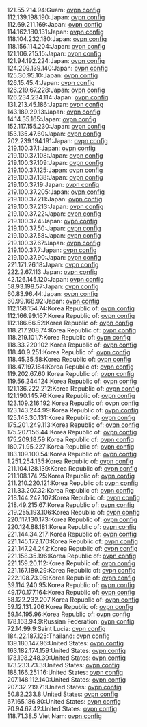 121.55.214.94:Guam: [ovpn config](vpn/121_55_214_94.ovpn)  
112.139.198.190:Japan: [ovpn config](vpn/112_139_198_190.ovpn)  
112.69.211.169:Japan: [ovpn config](vpn/112_69_211_169.ovpn)  
114.162.180.131:Japan: [ovpn config](vpn/114_162_180_131.ovpn)  
118.104.232.180:Japan: [ovpn config](vpn/118_104_232_180.ovpn)  
118.156.114.204:Japan: [ovpn config](vpn/118_156_114_204.ovpn)  
121.106.215.15:Japan: [ovpn config](vpn/121_106_215_15.ovpn)  
121.94.192.224:Japan: [ovpn config](vpn/121_94_192_224.ovpn)  
124.209.139.140:Japan: [ovpn config](vpn/124_209_139_140.ovpn)  
125.30.95.10:Japan: [ovpn config](vpn/125_30_95_10.ovpn)  
126.15.45.4:Japan: [ovpn config](vpn/126_15_45_4.ovpn)  
126.219.67.228:Japan: [ovpn config](vpn/126_219_67_228.ovpn)  
126.234.234.114:Japan: [ovpn config](vpn/126_234_234_114.ovpn)  
131.213.45.186:Japan: [ovpn config](vpn/131_213_45_186.ovpn)  
143.189.29.13:Japan: [ovpn config](vpn/143_189_29_13.ovpn)  
14.14.35.165:Japan: [ovpn config](vpn/14_14_35_165.ovpn)  
152.117.155.230:Japan: [ovpn config](vpn/152_117_155_230.ovpn)  
153.135.47.60:Japan: [ovpn config](vpn/153_135_47_60.ovpn)  
202.239.194.191:Japan: [ovpn config](vpn/202_239_194_191.ovpn)  
219.100.37.1:Japan: [ovpn config](vpn/219_100_37_1.ovpn)  
219.100.37.108:Japan: [ovpn config](vpn/219_100_37_108.ovpn)  
219.100.37.109:Japan: [ovpn config](vpn/219_100_37_109.ovpn)  
219.100.37.125:Japan: [ovpn config](vpn/219_100_37_125.ovpn)  
219.100.37.138:Japan: [ovpn config](vpn/219_100_37_138.ovpn)  
219.100.37.19:Japan: [ovpn config](vpn/219_100_37_19.ovpn)  
219.100.37.205:Japan: [ovpn config](vpn/219_100_37_205.ovpn)  
219.100.37.211:Japan: [ovpn config](vpn/219_100_37_211.ovpn)  
219.100.37.213:Japan: [ovpn config](vpn/219_100_37_213.ovpn)  
219.100.37.22:Japan: [ovpn config](vpn/219_100_37_22.ovpn)  
219.100.37.4:Japan: [ovpn config](vpn/219_100_37_4.ovpn)  
219.100.37.50:Japan: [ovpn config](vpn/219_100_37_50.ovpn)  
219.100.37.58:Japan: [ovpn config](vpn/219_100_37_58.ovpn)  
219.100.37.67:Japan: [ovpn config](vpn/219_100_37_67.ovpn)  
219.100.37.7:Japan: [ovpn config](vpn/219_100_37_7.ovpn)  
219.100.37.90:Japan: [ovpn config](vpn/219_100_37_90.ovpn)  
221.171.26.18:Japan: [ovpn config](vpn/221_171_26_18.ovpn)  
222.2.67.113:Japan: [ovpn config](vpn/222_2_67_113.ovpn)  
42.126.145.120:Japan: [ovpn config](vpn/42_126_145_120.ovpn)  
58.93.198.57:Japan: [ovpn config](vpn/58_93_198_57.ovpn)  
60.83.96.44:Japan: [ovpn config](vpn/60_83_96_44.ovpn)  
60.99.168.92:Japan: [ovpn config](vpn/60_99_168_92.ovpn)  
112.158.154.74:Korea Republic of: [ovpn config](vpn/112_158_154_74.ovpn)  
112.166.99.167:Korea Republic of: [ovpn config](vpn/112_166_99_167.ovpn)  
112.186.66.52:Korea Republic of: [ovpn config](vpn/112_186_66_52.ovpn)  
118.217.208.74:Korea Republic of: [ovpn config](vpn/118_217_208_74.ovpn)  
118.219.101.7:Korea Republic of: [ovpn config](vpn/118_219_101_7.ovpn)  
118.33.220.102:Korea Republic of: [ovpn config](vpn/118_33_220_102.ovpn)  
118.40.9.251:Korea Republic of: [ovpn config](vpn/118_40_9_251.ovpn)  
118.45.35.58:Korea Republic of: [ovpn config](vpn/118_45_35_58.ovpn)  
118.47.197.184:Korea Republic of: [ovpn config](vpn/118_47_197_184.ovpn)  
119.202.67.60:Korea Republic of: [ovpn config](vpn/119_202_67_60.ovpn)  
119.56.244.124:Korea Republic of: [ovpn config](vpn/119_56_244_124.ovpn)  
121.136.222.212:Korea Republic of: [ovpn config](vpn/121_136_222_212.ovpn)  
121.190.145.76:Korea Republic of: [ovpn config](vpn/121_190_145_76.ovpn)  
123.109.216.192:Korea Republic of: [ovpn config](vpn/123_109_216_192.ovpn)  
123.143.244.99:Korea Republic of: [ovpn config](vpn/123_143_244_99.ovpn)  
125.143.30.131:Korea Republic of: [ovpn config](vpn/125_143_30_131.ovpn)  
175.201.249.113:Korea Republic of: [ovpn config](vpn/175_201_249_113.ovpn)  
175.207.156.44:Korea Republic of: [ovpn config](vpn/175_207_156_44.ovpn)  
175.209.18.59:Korea Republic of: [ovpn config](vpn/175_209_18_59.ovpn)  
180.71.95.227:Korea Republic of: [ovpn config](vpn/180_71_95_227.ovpn)  
183.109.100.54:Korea Republic of: [ovpn config](vpn/183_109_100_54.ovpn)  
1.251.254.135:Korea Republic of: [ovpn config](vpn/1_251_254_135.ovpn)  
211.104.128.139:Korea Republic of: [ovpn config](vpn/211_104_128_139.ovpn)  
211.108.174.25:Korea Republic of: [ovpn config](vpn/211_108_174_25.ovpn)  
211.210.220.121:Korea Republic of: [ovpn config](vpn/211_210_220_121.ovpn)  
211.33.207.32:Korea Republic of: [ovpn config](vpn/211_33_207_32.ovpn)  
218.144.242.107:Korea Republic of: [ovpn config](vpn/218_144_242_107.ovpn)  
218.49.215.67:Korea Republic of: [ovpn config](vpn/218_49_215_67.ovpn)  
219.255.193.106:Korea Republic of: [ovpn config](vpn/219_255_193_106.ovpn)  
220.117.130.173:Korea Republic of: [ovpn config](vpn/220_117_130_173.ovpn)  
220.124.88.181:Korea Republic of: [ovpn config](vpn/220_124_88_181.ovpn)  
221.144.34.217:Korea Republic of: [ovpn config](vpn/221_144_34_217.ovpn)  
221.145.172.170:Korea Republic of: [ovpn config](vpn/221_145_172_170.ovpn)  
221.147.24.242:Korea Republic of: [ovpn config](vpn/221_147_24_242.ovpn)  
221.158.35.196:Korea Republic of: [ovpn config](vpn/221_158_35_196.ovpn)  
221.159.20.112:Korea Republic of: [ovpn config](vpn/221_159_20_112.ovpn)  
221.167.189.29:Korea Republic of: [ovpn config](vpn/221_167_189_29.ovpn)  
222.108.73.95:Korea Republic of: [ovpn config](vpn/222_108_73_95.ovpn)  
39.114.240.95:Korea Republic of: [ovpn config](vpn/39_114_240_95.ovpn)  
49.170.177.164:Korea Republic of: [ovpn config](vpn/49_170_177_164.ovpn)  
58.122.232.207:Korea Republic of: [ovpn config](vpn/58_122_232_207.ovpn)  
59.12.131.206:Korea Republic of: [ovpn config](vpn/59_12_131_206.ovpn)  
59.14.195.96:Korea Republic of: [ovpn config](vpn/59_14_195_96.ovpn)  
178.163.94.9:Russian Federation: [ovpn config](vpn/178_163_94_9.ovpn)  
72.14.99.9:Saint Lucia: [ovpn config](vpn/72_14_99_9.ovpn)  
184.22.187.125:Thailand: [ovpn config](vpn/184_22_187_125.ovpn)  
139.180.147.96:United States: [ovpn config](vpn/139_180_147_96.ovpn)  
163.182.174.159:United States: [ovpn config](vpn/163_182_174_159.ovpn)  
173.198.248.39:United States: [ovpn config](vpn/173_198_248_39.ovpn)  
173.233.73.3:United States: [ovpn config](vpn/173_233_73_3.ovpn)  
188.166.251.16:United States: [ovpn config](vpn/188_166_251_16.ovpn)  
207.148.112.140:United States: [ovpn config](vpn/207_148_112_140.ovpn)  
207.32.219.71:United States: [ovpn config](vpn/207_32_219_71.ovpn)  
50.82.233.8:United States: [ovpn config](vpn/50_82_233_8.ovpn)  
67.165.186.80:United States: [ovpn config](vpn/67_165_186_80.ovpn)  
70.94.67.42:United States: [ovpn config](vpn/70_94_67_42.ovpn)  
118.71.38.5:Viet Nam: [ovpn config](vpn/118_71_38_5.ovpn)  
